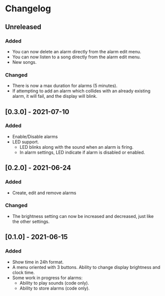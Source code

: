 # Changelog

## Unreleased
### Added
- You can now delete an alarm directly from the alarm edit menu.
- You can now listen to a song directly from the alarm edit menu.
- New songs.
### Changed
- There is now a max duration for alarms (5 minutes).
- If attempting to add an alarm which collides with an already existing alarm,
  it will fail, and the display will blink.

## [0.3.0] - 2021-07-10
### Added
- Enable/Disable alarms
- LED support.
  - LED blinks along with the sound when an alarm is firing.
  - In alarm settings, LED indicate if alarm is disabled or enabled.

## [0.2.0] - 2021-06-24
### Added
- Create, edit and remove alarms
### Changed
- The brightness setting can now be increased and decreased, just like the other
  settings.

## [0.1.0] - 2021-06-15
### Added
- Show time in 24h format.
- A menu oriented with 3 buttons. Ability to change display brightness and
  clock time.
- Some work in progress for alarms:
  - Ability to play sounds (code only).
  - Ability to store alarms (code only).
